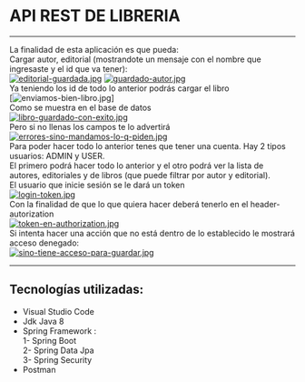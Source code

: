 # API REST DE LIBRERIA
<hr>

La finalidad de esta aplicación es que pueda:
<br>
Cargar autor, editorial (mostrandote un mensaje con el nombre que ingresaste y el id que va tener):
<br>
[![editorial-guardada.jpg](https://i.postimg.cc/tCrHD7Fh/editorial-guardada.jpg)](https://postimg.cc/ykS581Qd)
[![guardado-autor.jpg](https://i.postimg.cc/66cs5TjD/guardado-autor.jpg)](https://postimg.cc/YjvDd2w3)
<br>
Ya teniendo los id de todo lo anterior podrás cargar el libro
<br>
[![enviamos-bien-libro.jpg](https://github.com/geronimoAL/Api-Rest-Sistema-Libreria/tree/developer/src/main/resources/static/image)]
<br>
Como se muestra en el base de datos
<br>
[![libro-guardado-con-exito.jpg](https://i.postimg.cc/nLmM9NC9/libro-guardado-con-exito.jpg)](https://postimg.cc/t1X9LSd9)
<br>
Pero si no llenas los campos te lo advertirá
<br>
[![errores-sino-mandamos-lo-q-piden.jpg](https://i.postimg.cc/MZy7yS0b/errores-sino-mandamos-lo-q-piden.jpg)](https://postimg.cc/xq1N2B4c)
<br>
Para poder hacer todo lo anterior tenes que tener una cuenta. 
Hay 2 tipos usuarios: ADMIN y USER.<br>
El primero podrá hacer todo lo anterior y el otro podrá ver la lista de autores, editoriales y de libros (que puede filtrar por autor y editorial).
<br>
El usuario que inicie sesión se le dará un token
<br>
[![login-token.jpg](https://i.postimg.cc/6QQSqNqt/login-token.jpg)](https://postimg.cc/BjdN7k2V)
<br>
Con la finalidad de que lo que quiera hacer deberá tenerlo en el header-autorization 
<br>
[![token-en-authorization.jpg](https://i.postimg.cc/T1yQvRtH/token-en-authorization.jpg)](https://postimg.cc/GTCvk1wk)
<br>
Si intenta hacer una acción que no está dentro de lo establecido le mostrará acceso denegado:
<br>
[![sino-tiene-acceso-para-guardar.jpg](https://i.postimg.cc/JnHB1GWJ/sino-tiene-acceso-para-guardar.jpg)](https://postimg.cc/62wQc6q5)

<hr>

## Tecnologías utilizadas:

* Visual Studio Code
* Jdk Java 8
* Spring Framework :<br>
1- Spring Boot<br>
2- Spring Data Jpa<br>
3- Spring Security
* Postman




